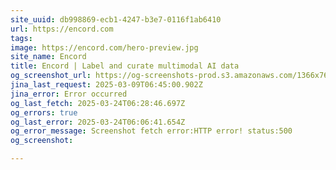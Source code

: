 ```yaml
---
site_uuid: db998869-ecb1-4247-b3e7-0116f1ab6410
url: https://encord.com
tags: 
image: https://encord.com/hero-preview.jpg
site_name: Encord
title: Encord | Label and curate multimodal AI data
og_screenshot_url: https://og-screenshots-prod.s3.amazonaws.com/1366x768/80/false/5fa3a42680815eabf08be140c5a11fa1fd73f2639fab4a3c1fa8801804127f50.jpeg
jina_last_request: 2025-03-09T06:45:00.902Z
jina_error: Error occurred
og_last_fetch: 2025-03-24T06:28:46.697Z
og_errors: true
og_last_error: 2025-03-24T06:06:41.654Z
og_error_message: Screenshot fetch error:HTTP error! status:500
og_screenshot: 

---
```


